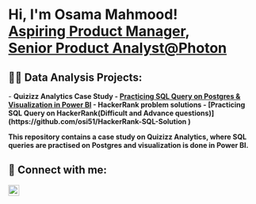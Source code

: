 <h1>Hi, I'm Osama Mahmood! <br/><a href="https://github.com/osi51">Aspiring Product Manager</a>, <br/><a href="https://www.linkedin.com/in/osama51/"> Senior Product Analyst@Photon</a>

<h2>👨‍💻 Data Analysis Projects:</h2>
- <b> Quizizz Analytics Case Study
  - <a href="https://github.com/osi51/Quizizz-Analytics-Case-Study">Practicing SQL Query on Postgres & Visualization in Power BI</a>
- <b> HackerRank problem solutions
  - [Practicing SQL Query on HackerRank(Difficult and Advance questions)](https://github.com/osi51/HackerRank-SQL-Solution
)

This repository contains a case study on Quizizz Analytics, where SQL queries are practised on Postgres and visualization is done in Power BI.

  
<h2> 🤳 Connect with me:</h2>

[<img align="left" alt="JoshMadakor | LinkedIn" width="22px" src="https://cdn.jsdelivr.net/npm/simple-icons@v3/icons/linkedin.svg" />][linkedin]


[linkedin]: https://linkedin.com/in/osama51

<!--
**joshmadakor1/joshmadakor1** is a ✨ _special_ ✨ repository because its `README.md` (this file) appears on your GitHub profile.

Here are some ideas to get you started:

- 🔭 I’m currently working on ...
- 🌱 I’m currently learning ...
- 👯 I’m looking to collaborate on ...
- 🤔 I’m looking for help with ...
- 💬 Ask me about ...
- 📫 How to reach me: ...
- 😄 Pronouns: ...
- ⚡ Fun fact: ...
-->
